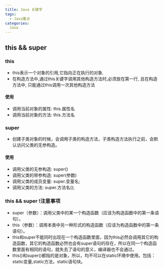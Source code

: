 ```yaml
---
title: Java 关键字
tags:
  - Java重点
categories:
  Java
---
```

## this && super

### this
  - this表示一个对象的引用,它指向正在执行的对象. 
  - 在构造方法中,通过this关键字调用其他构造方法时,必须放在第一行, 且在构造方法中, 只能通过this调用一次其他构造方法

#### 使用
  - 调用当前对象的属性: this.属性名
  - 调用当前对象的方法: this.方法名

### super
  - 创建子类对象的时候，会调用子类的构造方法，子类构造方法执行之前，会默认访问父类的无参构造。

#### 使用
  - 调用父类的无参构造:   super()
  - 调用父类的带参构造:   super(参数)
  - 调用父类的成员变量:   super.变量名;	
  - 调用父类的方法:       super.方法名();

### this && super  !注意事项

  - super（参数）：调用父类中的某一个构造函数（应该为构造函数中的第一条语句）。
  - this（参数）：调用本类中另一种形式的构造函数（应该为构造函数中的第一条语句）。
  - this和super不能同时出现在一个构造函数里面，因为this必然会调用其它的构造函数，其它的构造函数必然也会有super语句的存在，所以在同一个构造函数里面有相同的语句，就失去了语句的意义，编译器也不会通过。
  - this()和super()都指的是对象，所以，均不可以在static环境中使用。包括：static变量,static方法，static语句块。
